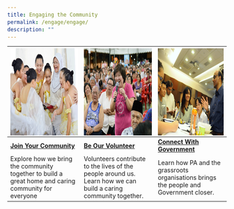 ```yaml
---
title: Engaging the Community
permalink: /engage/engage/
description: ""
---
```

|<img style="height:200px;width:250px"  align="left" src="/images/Engage/join-your-community.png"> |  <img style="height:200px;width:250px"  align="center" src="images/Engage/beourvolunteer.png">|<img style="height:200px;width:250px"  align="right" src="/images/Engage/Connect%20with%20Government.png"> |
| -------- | -------- | -------- |
| <b> [Join Your Community](/engage/join-your-community)</b>    | <b>[Be Our Volunteer](/engage/be-our-volunteer)</b>   | <b>[Connect With Government](/engage/connect-with-government/connect-with-government)</b>     |
| Explore how we bring the community together to build a great home and caring community for everyone <br>  | Volunteers contribute to the lives of the people around us. Learn how we can build a caring community together. <br>    | Learn how PA and the grassroots organisations brings the people and Government closer. <br>